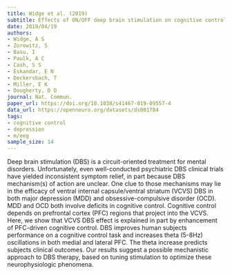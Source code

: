 ```yaml
---
title: Widge et al. (2019)
subtitle: Effects of ON/OFF deep brain stimulation on cognitive control in treatment-resistant depression
date: 2019/04/19
authors:
- Widge, A S
- Zorowitz, S
- Basu, I
- Paulk, A C
- Cash, S S
- Eskandar, E N
- Deckersbach, T
- Miller, E K
- Dougherty, D D
journal: Nat. Commun.
paper_url: https://doi.org/10.1038/s41467-019-09557-4
data_url: https://openneuro.org/datasets/ds001784
tags:
- cognitive control
- depression
- m/eeg
sample_size: 14
---
```


Deep brain stimulation (DBS) is a circuit-oriented treatment for mental disorders. Unfortunately, even well-conducted psychiatric DBS clinical trials have yielded inconsistent symptom relief, in part because DBS mechanism(s) of action are unclear. One clue to those mechanisms may lie in the efficacy of ventral internal capsule/ventral striatum (VCVS) DBS in both major depression (MDD) and obsessive-compulsive disorder (OCD). MDD and OCD both involve deficits in cognitive control. Cognitive control depends on prefrontal cortex (PFC) regions that project into the VCVS. Here, we show that VCVS DBS effect is explained in part by enhancement of PFC-driven cognitive control. DBS improves human subjects performance on a cognitive control task and increases theta (5-8Hz) oscillations in both medial and lateral PFC. The theta increase predicts subjects clinical outcomes. Our results suggest a possible mechanistic approach to DBS therapy, based on tuning stimulation to optimize these neurophysiologic phenomena.

